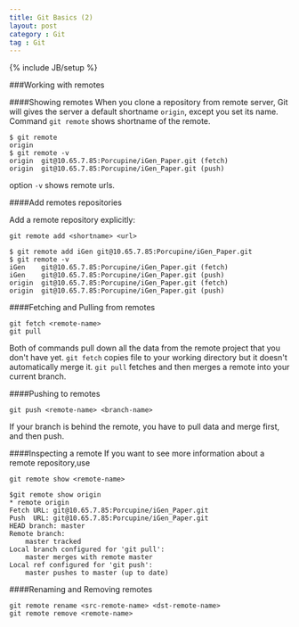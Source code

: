```yaml
---
title: Git Basics (2)
layout: post
category : Git
tag : Git
---
```

{% include JB/setup %}

###Working with remotes

####Showing remotes
When you clone a repository from remote server, Git will gives the server a default shortname `origin`, except you set its name. Command `git remote` shows shortname of the remote.

	$ git remote 
	origin
	$ git remote -v
	origin	git@10.65.7.85:Porcupine/iGen_Paper.git (fetch)
	origin	git@10.65.7.85:Porcupine/iGen_Paper.git (push)
	
option `-v` shows remote urls.

####Add remotes repositories

Add a remote repository explicitly:

	git remote add <shortname> <url>
	
	$ git remote add iGen git@10.65.7.85:Porcupine/iGen_Paper.git
	$ git remote -v
	iGen	git@10.65.7.85:Porcupine/iGen_Paper.git (fetch)
	iGen	git@10.65.7.85:Porcupine/iGen_Paper.git (push)
	origin	git@10.65.7.85:Porcupine/iGen_Paper.git (fetch)
	origin	git@10.65.7.85:Porcupine/iGen_Paper.git (push)
	
####Fetching and Pulling from remotes

	git fetch <remote-name>
	git pull
	
Both of commands pull down all the data from the remote project that you don't have yet. `git fetch` copies file to your working directory but it doesn't automatically merge it. `git pull` fetches and then merges a remote into your current branch.

####Pushing to remotes

	git push <remote-name> <branch-name>

If your branch is behind the remote, you have to pull data and merge first, and then push.

####Inspecting a remote
If you want to see more information about a remote repository,use

	git remote show <remote-name>
	
	$git remote show origin
	* remote origin
  	Fetch URL: git@10.65.7.85:Porcupine/iGen_Paper.git
 	Push  URL: git@10.65.7.85:Porcupine/iGen_Paper.git
  	HEAD branch: master
  	Remote branch:
    	master tracked
  	Local branch configured for 'git pull':
    	master merges with remote master
  	Local ref configured for 'git push':
    	master pushes to master (up to date)
    	
####Renaming and Removing remotes

	git remote rename <src-remote-name> <dst-remote-name>
	git remote remove <remote-name>

